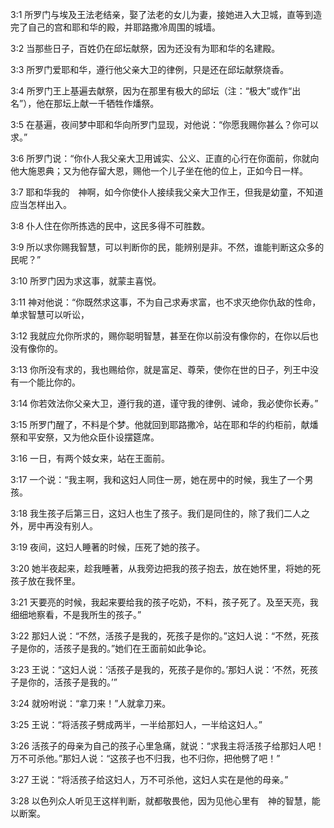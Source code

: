 <a id="1"></a>3:1  所罗门与埃及王法老结亲，娶了法老的女儿为妻，接她进入大卫城，直等到造完了自己的宫和耶和华的殿，并耶路撒冷周围的城墙。  

<a id="2"></a>3:2  当那些日子，百姓仍在邱坛献祭，因为还没有为耶和华的名建殿。  

<a id="3"></a>3:3  所罗门爱耶和华，遵行他父亲大卫的律例，只是还在邱坛献祭烧香。  

<a id="4"></a>3:4  所罗门王上基遍去献祭，因为在那里有极大的邱坛（注：“极大”或作“出名”），他在那坛上献一千牺牲作燔祭。  

<a id="5"></a>3:5  在基遍，夜间梦中耶和华向所罗门显现，对他说：“你愿我赐你甚么？你可以求。”  

<a id="6"></a>3:6  所罗门说：“你仆人我父亲大卫用诚实、公义、正直的心行在你面前，你就向他大施恩典；又为他存留大恩，赐他一个儿子坐在他的位上，正如今日一样。  

<a id="7"></a>3:7  耶和华我的　神啊，如今你使仆人接续我父亲大卫作王，但我是幼童，不知道应当怎样出入。  

<a id="8"></a>3:8  仆人住在你所拣选的民中，这民多得不可胜数。  

<a id="9"></a>3:9  所以求你赐我智慧，可以判断你的民，能辨别是非。不然，谁能判断这众多的民呢？”  

<a id="10"></a>3:10  所罗门因为求这事，就蒙主喜悦。  

<a id="11"></a>3:11  神对他说：“你既然求这事，不为自己求寿求富，也不求灭绝你仇敌的性命，单求智慧可以听讼，  

<a id="12"></a>3:12  我就应允你所求的，赐你聪明智慧，甚至在你以前没有像你的，在你以后也没有像你的。  

<a id="13"></a>3:13  你所没有求的，我也赐给你，就是富足、尊荣，使你在世的日子，列王中没有一个能比你的。  

<a id="14"></a>3:14  你若效法你父亲大卫，遵行我的道，谨守我的律例、诫命，我必使你长寿。”  

<a id="15"></a>3:15  所罗门醒了，不料是个梦。他就回到耶路撒冷，站在耶和华的约柜前，献燔祭和平安祭，又为他众臣仆设摆筵席。  

<a id="16"></a>3:16  一日，有两个妓女来，站在王面前。  

<a id="17"></a>3:17  一个说：“我主啊，我和这妇人同住一房，她在房中的时候，我生了一个男孩。  

<a id="18"></a>3:18  我生孩子后第三日，这妇人也生了孩子。我们是同住的，除了我们二人之外，房中再没有别人。  

<a id="19"></a>3:19  夜间，这妇人睡著的时候，压死了她的孩子。  

<a id="20"></a>3:20  她半夜起来，趁我睡著，从我旁边把我的孩子抱去，放在她怀里，将她的死孩子放在我怀里。  

<a id="21"></a>3:21  天要亮的时候，我起来要给我的孩子吃奶，不料，孩子死了。及至天亮，我细细地察看，不是我所生的孩子。”  

<a id="22"></a>3:22  那妇人说：“不然，活孩子是我的，死孩子是你的。”这妇人说：“不然，死孩子是你的，活孩子是我的。”她们在王面前如此争论。  

<a id="23"></a>3:23  王说：“这妇人说：‘活孩子是我的，死孩子是你的。’那妇人说：‘不然，死孩子是你的，活孩子是我的。’”  

<a id="24"></a>3:24  就吩咐说：“拿刀来！”人就拿刀来。  

<a id="25"></a>3:25  王说：“将活孩子劈成两半，一半给那妇人，一半给这妇人。”  

<a id="26"></a>3:26  活孩子的母亲为自己的孩子心里急痛，就说：“求我主将活孩子给那妇人吧！万不可杀他。”那妇人说：“这孩子也不归我，也不归你，把他劈了吧！”  

<a id="27"></a>3:27  王说：“将活孩子给这妇人，万不可杀他，这妇人实在是他的母亲。”　  

<a id="28"></a>3:28  以色列众人听见王这样判断，就都敬畏他，因为见他心里有　神的智慧，能以断案。  
